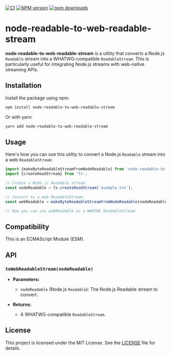 [![CI](https://github.com/Borewit/node-readable-to-web-readable-stream/actions/workflows/ci.yml/badge.svg)](https://github.com/Borewit/node-readable-to-web-readable-stream/actions/workflows/ci.yml)
[![NPM version](https://badge.fury.io/js/node-readable-to-web-readable-stream.svg)](https://npmjs.org/package/node-readable-to-web-readable-stream)
[![npm downloads](http://img.shields.io/npm/dm/node-readable-to-web-readable-stream.svg)](https://npmcharts.com/compare/node-readable-to-web-readable-stream?start=600&interval=30)

# node-readable-to-web-readable-stream

**node-readable-to-web-readable-stream** is a utility that converts a Node.js `Readable` stream into a WHATWG-compatible `ReadableStream`. This is particularly useful for integrating Node.js streams with web-native streaming APIs.

## Installation

Install the package using npm:

```bash
npm install node-readable-to-web-readable-stream
```

Or with yarn:

```bash
yarn add node-readable-to-web-readable-stream
```

## Usage

Here's how you can use this utility to convert a Node.js `Readable` stream into a web `ReadableStream`:

```javascript
import {makeByteReadableStreamFromNodeReadable} from 'node-readable-to-web-readable-stream';
import {createReadStream} from 'fs';

// Create a Node.js Readable stream
const nodeReadable = fs.createReadStream('example.txt');

// Convert to a web ReadableStream
const webReadable = makeByteReadableStreamFromNodeReadable(nodeReadable);

// Now you can use webReadable as a WHATWG ReadableStream
```

## Compatibility

This is an ECMAScript Module (ESM).


## API

### `toWebReadableStream(nodeReadable)`

- **Parameters:**
  - `nodeReadable` (Node.js `Readable`): The Node.js Readable stream to convert.

- **Returns:**
  - A WHATWG-compatible `ReadableStream`.

## License

This project is licensed under the MIT License. See the [LICENSE](LICENSE) file for details.
